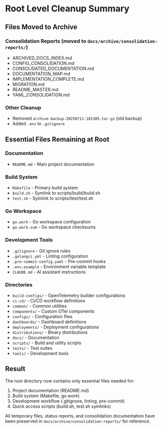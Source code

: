 # Root Level Cleanup Summary

## Files Moved to Archive

### Consolidation Reports (moved to `docs/archive/consolidation-reports/`)
- ARCHIVED_DOCS_INDEX.md
- CONFIG_CONSOLIDATION.md
- CONSOLIDATED_DOCUMENTATION.md
- DOCUMENTATION_MAP.md
- IMPLEMENTATION_COMPLETE.md
- MIGRATION.md
- README_MASTER.md
- YAML_CONSOLIDATION.md

### Other Cleanup
- Removed `archive-backup-20250711-181305.tar.gz` (old backup)
- Added `.env` to `.gitignore`

## Essential Files Remaining at Root

### Documentation
- `README.md` - Main project documentation

### Build System
- `Makefile` - Primary build system
- `build.sh` - Symlink to scripts/build/build.sh
- `test.sh` - Symlink to scripts/test/test.sh

### Go Workspace
- `go.work` - Go workspace configuration
- `go.work.sum` - Go workspace checksums

### Development Tools
- `.gitignore` - Git ignore rules
- `.golangci.yml` - Linting configuration
- `.pre-commit-config.yaml` - Pre-commit hooks
- `.env.example` - Environment variable template
- `CLAUDE.md` - AI assistant instructions

### Directories
- `build-configs/` - OpenTelemetry builder configurations
- `ci-cd/` - CI/CD workflow definitions
- `common/` - Common utilities
- `components/` - Custom OTel components
- `configs/` - Configuration files
- `dashboards/` - Dashboard definitions
- `deployments/` - Deployment configurations
- `distributions/` - Binary distributions
- `docs/` - Documentation
- `scripts/` - Build and utility scripts
- `tests/` - Test suites
- `tools/` - Development tools

## Result

The root directory now contains only essential files needed for:
1. Project documentation (README.md)
2. Build system (Makefile, go.work)
3. Development workflow (.gitignore, linting, pre-commit)
4. Quick access scripts (build.sh, test.sh symlinks)

All temporary files, status reports, and consolidation documentation have been preserved in `docs/archive/consolidation-reports/` for reference.